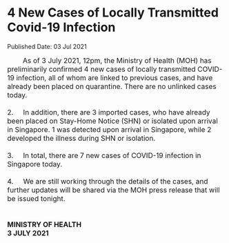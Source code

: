 <html>
    <meta http-equiv="Content-Type" content="text/html; charset=utf-8"/>
    <meta charset="utf-8"/>
    <title>4 New Cases of Locally Transmitted Covid-19 Infection</title>
    <body><h1>4 New Cases of Locally Transmitted Covid-19 Infection</h1>
    <p>Published Date: 03 Jul 2021</p> <span style="font-size: 16px;">&nbsp; &nbsp; &nbsp; &nbsp; As of 3 July 2021, 12pm, the Ministry of Health (MOH) has preliminarily confirmed 4 new cases of locally transmitted COVID-19 infection, all of whom are linked to previous cases, and have already been placed on quarantine. There are no unlinked cases today.<br><br>2.&nbsp; &nbsp; &nbsp;In addition, there are 3 imported cases, who have already been placed on Stay-Home Notice (SHN) or isolated upon arrival in Singapore. 1 was detected upon arrival in Singapore, while 2 developed the illness during SHN or isolation.<br><br>3.&nbsp; &nbsp; &nbsp;In total, there are 7 new cases of COVID-19 infection in Singapore today.<br><br>4.&nbsp; &nbsp; &nbsp;We are still working through the details of the cases, and further updates will be shared via the MOH press release that will be issued tonight.<br><br><br><strong>MINISTRY OF HEALTH<br>3 JULY 2021<br></strong></span><div><span style="font-size: 16px;"><br></span></div></body>
</html>